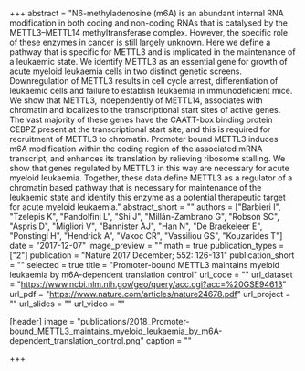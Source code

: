 +++
abstract = "N6-methyladenosine (m6A) is an abundant internal RNA modification in both coding and non-coding RNAs that is catalysed by the METTL3–METTL14 methyltransferase complex. However, the specific role of these enzymes in cancer is still largely unknown. Here we define a pathway that is specific for METTL3 and is implicated in the maintenance of a leukaemic state. We identify METTL3 as an essential gene for growth of acute myeloid leukaemia cells in two distinct genetic screens. Downregulation of METTL3 results in cell cycle arrest, differentiation of leukaemic cells and failure to establish leukaemia in immunodeficient mice. We show that METTL3, independently of METTL14, associates with chromatin and localizes to the transcriptional start sites of active genes. The vast majority of these genes have the CAATT-box binding protein CEBPZ present at the transcriptional start site, and this is required for recruitment of METTL3 to chromatin. Promoter bound METTL3 induces m6A modification within the coding region of the associated mRNA transcript, and enhances its translation by relieving ribosome stalling. We show that genes regulated by METTL3 in this way are necessary for acute myeloid leukaemia. Together, these data define METTL3 as a regulator of a chromatin based pathway that is necessary for maintenance of the leukaemic state and identify this enzyme as a potential therapeutic target for acute myeloid leukaemia."
abstract_short = ""
authors = ["Barbieri I", "Tzelepis K", "Pandolfini L", "Shi J", "Millán-Zambrano G", "Robson SC", "Aspris D", "Migliori V", "Bannister AJ", "Han N", "De Braekeleer E", "Ponstingl H", "Hendrick A", "Vakoc CR", "Vassiliou GS", "Kouzarides T"]
date = "2017-12-07"
image_preview = ""
math = true
publication_types = ["2"]
publication = "Nature 2017 December; 552: 126-131"
publication_short = ""
selected = true
title = "Promoter-bound METTL3 maintains myeloid leukaemia by m6A-dependent translation control"
url_code = ""
url_dataset = "https://www.ncbi.nlm.nih.gov/geo/query/acc.cgi?acc=%20GSE94613"
url_pdf = "https://www.nature.com/articles/nature24678.pdf"
url_project = ""
url_slides = ""
url_video = ""

[header]
image = "publications/2018_Promoter-bound_METTL3_maintains_myeloid_leukaemia_by_m6A-dependent_translation_control.png"
caption = ""

+++


